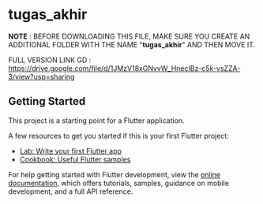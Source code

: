 # tugas_akhir

**NOTE** :
BEFORE DOWNLOADING THIS FILE, MAKE SURE YOU CREATE AN ADDITIONAL FOLDER WITH THE NAME "**tugas_akhir**" AND THEN MOVE IT.

FULL VERSION LINK GD : https://drive.google.com/file/d/1JMzV18xGNvvW_HnecIBz-c5k-vsZZA-3/view?usp=sharing
## Getting Started

This project is a starting point for a Flutter application.

A few resources to get you started if this is your first Flutter project:

- [Lab: Write your first Flutter app](https://docs.flutter.dev/get-started/codelab)
- [Cookbook: Useful Flutter samples](https://docs.flutter.dev/cookbook)

For help getting started with Flutter development, view the
[online documentation](https://docs.flutter.dev/), which offers tutorials,
samples, guidance on mobile development, and a full API reference.
